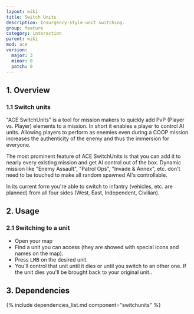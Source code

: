 ```yaml
---
layout: wiki
title: Switch Units
description: Insurgency-style unit switching.
group: feature
category: interaction
parent: wiki
mod: ace
version:
  major: 3
  minor: 0
  patch: 0
---
```


## 1. Overview

### 1.1 Switch units

"ACE SwitchUnits" is a tool for mission makers to quickly add PvP (Player vs. Player) elements to a mission. In short it enables a player to control AI units. Allowing players to perform as enemies even during a COOP mission increases the authenticity of the enemy and thus the immersion for everyone.

The most prominent feature of ACE SwitchUnits is that you can add it to nearly every existing mission and get AI control out of the box. Dynamic mission like "Enemy Assault", "Patrol Ops", "Invade & Annex", etc. don't need to be touched to make all random spawned AI's controllable.

In its current form you're able to switch to infantry (vehicles, etc. are planned) from all four sides (West, East, Independent, Civilian).

## 2. Usage

### 2.1 Switching to a unit
- Open your map
- Find a unit you can access (they are showed with special icons and names on the map).
- Press <kbd>LMB</kbd> on the desired unit.
- You'll control that unit until it dies or until you switch to an other one. If the unit dies you'll be brought back to your original unit..

## 3. Dependencies

{% include dependencies_list.md component="switchunits" %}
